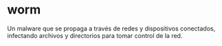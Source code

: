 # worm
Un malware que se propaga a través de redes y dispositivos conectados, infectando archivos y directorios para tomar control de la red.

